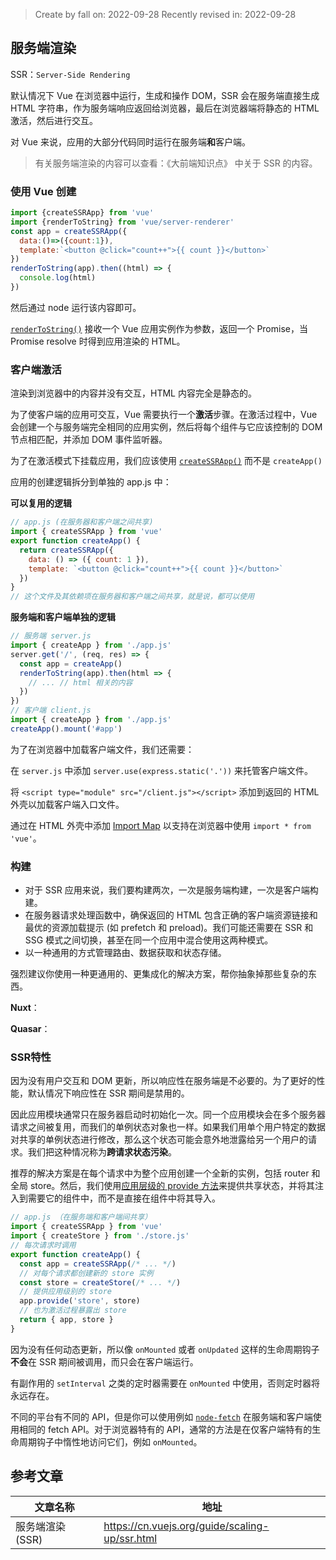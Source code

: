 > Create by fall on: 2022-09-28
> Recently revised in: 2022-09-28

## 服务端渲染

SSR：`Server-Side Rendering`

默认情况下 Vue 在浏览器中运行，生成和操作 DOM，SSR 会在服务端直接生成 HTML 字符串，作为服务端响应返回给浏览器，最后在浏览器端将静态的 HTML 激活，然后进行交互。

对 Vue 来说，应用的大部分代码同时运行在服务端**和**客户端。

> 有关服务端渲染的内容可以查看：《大前端知识点》 中关于 SSR 的内容。

### 使用 Vue 创建

```js
import {createSSRApp} from 'vue'
import {renderToString} from 'vue/server-renderer'
const app = createSSRApp({
  data:()=>({count:1}),
  template:`<button @click="count++">{{ count }}</button>`
})
renderToString(app).then((html) => {
  console.log(html)
})
```

然后通过 node 运行该内容即可。

[`renderToString()`](https://cn.vuejs.org/api/ssr.html#rendertostring) 接收一个 Vue 应用实例作为参数，返回一个 Promise，当 Promise resolve 时得到应用渲染的 HTML。

### 客户端激活

渲染到浏览器中的内容并没有交互，HTML 内容完全是静态的。

为了使客户端的应用可交互，Vue 需要执行一个**激活**步骤。在激活过程中，Vue 会创建一个与服务端完全相同的应用实例，然后将每个组件与它应该控制的 DOM 节点相匹配，并添加 DOM 事件监听器。

为了在激活模式下挂载应用，我们应该使用 [`createSSRApp()`](https://cn.vuejs.org/api/application.html#createssrapp) 而不是 `createApp()`

应用的创建逻辑拆分到单独的 app.js 中：

**可以复用的逻辑**

```js
// app.js (在服务器和客户端之间共享)
import { createSSRApp } from 'vue'
export function createApp() {
  return createSSRApp({
    data: () => ({ count: 1 }),
    template: `<button @click="count++">{{ count }}</button>`
  })
}
// 这个文件及其依赖项在服务器和客户端之间共享，就是说，都可以使用
```

**服务端和客户端单独的逻辑**

```js
// 服务端 server.js
import { createApp } from './app.js'
server.get('/', (req, res) => {
  const app = createApp()
  renderToString(app).then(html => {
    // ... // html 相关的内容
  })
})
// 客户端 client.js
import { createApp } from './app.js'
createApp().mount('#app')
```

为了在浏览器中加载客户端文件，我们还需要：

在 `server.js` 中添加 `server.use(express.static('.'))` 来托管客户端文件。

将 `<script type="module" src="/client.js"></script>` 添加到返回的 HTML 外壳以加载客户端入口文件。

通过在 HTML 外壳中添加 [Import Map](https://github.com/WICG/import-maps) 以支持在浏览器中使用 `import * from 'vue'`。

### 构建

- 对于 SSR 应用来说，我们要构建两次，一次是服务端构建，一次是客户端构建。
- 在服务器请求处理函数中，确保返回的 HTML 包含正确的客户端资源链接和最优的资源加载提示 (如 prefetch 和 preload)。我们可能还需要在 SSR 和 SSG 模式之间切换，甚至在同一个应用中混合使用这两种模式。
- 以一种通用的方式管理路由、数据获取和状态存储。

强烈建议你使用一种更通用的、更集成化的解决方案，帮你抽象掉那些复杂的东西。

**Nuxt**：

**Quasar**：

### SSR特性

因为没有用户交互和 DOM 更新，所以响应性在服务端是不必要的。为了更好的性能，默认情况下响应性在 SSR 期间是禁用的。

因此应用模块通常只在服务器启动时初始化一次。同一个应用模块会在多个服务器请求之间被复用，而我们的单例状态对象也一样。如果我们用单个用户特定的数据对共享的单例状态进行修改，那么这个状态可能会意外地泄露给另一个用户的请求。我们把这种情况称为**跨请求状态污染**。

推荐的解决方案是在每个请求中为整个应用创建一个全新的实例，包括 router 和全局 store。然后，我们使用[应用层级的 provide 方法](https://cn.vuejs.org/guide/components/provide-inject.html#app-level-provide)来提供共享状态，并将其注入到需要它的组件中，而不是直接在组件中将其导入。

```js
// app.js （在服务端和客户端间共享）
import { createSSRApp } from 'vue'
import { createStore } from './store.js'
// 每次请求时调用
export function createApp() {
  const app = createSSRApp(/* ... */)
  // 对每个请求都创建新的 store 实例
  const store = createStore(/* ... */)
  // 提供应用级别的 store
  app.provide('store', store)
  // 也为激活过程暴露出 store
  return { app, store }
}
```

因为没有任何动态更新，所以像 `onMounted` 或者 `onUpdated` 这样的生命周期钩子**不会**在 SSR 期间被调用，而只会在客户端运行。

有副作用的 `setInterval` 之类的定时器需要在 `onMounted` 中使用，否则定时器将永远存在。

不同的平台有不同的 API，但是你可以使用例如 [`node-fetch`](https://github.com/node-fetch/node-fetch) 在服务端和客户端使用相同的 fetch API。对于浏览器特有的 API，通常的方法是在仅客户端特有的生命周期钩子中惰性地访问它们，例如 `onMounted`。

## 参考文章

| 文章名称         | 地址                                           |
| ---------------- | ---------------------------------------------- |
| 服务端渲染 (SSR) | https://cn.vuejs.org/guide/scaling-up/ssr.html |

